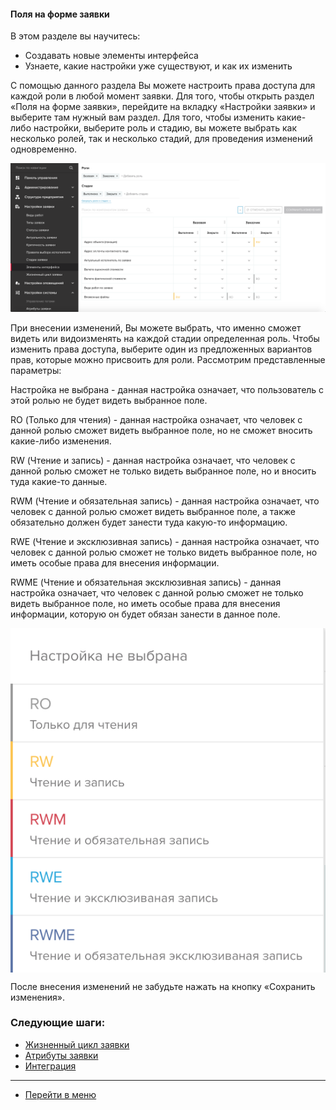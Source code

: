 #### Поля на форме заявки
В этом разделе вы научитесь:
- Создавать новые элементы интерфейса
- Узнаете, какие настройки уже существуют, и как их изменить

С помощью данного раздела Вы можете настроить права доступа для каждой роли в любой момент заявки. Для того, чтобы открыть раздел «Поля на форме заявки», перейдите на вкладку «Настройки заявки» и выберите там нужный вам раздел.
Для того, чтобы изменить какие-либо настройки, выберите роль и стадию, вы можете выбрать как несколько ролей, так и несколько стадий, для проведения изменений одновременно.

 ![interface1](/attachments/images/FAQ/ADMIN/InterfaceElements/interface1.png)

При внесении изменений, Вы можете выбрать, что именно сможет видеть или видоизменять на каждой стадии определенная роль. Чтобы изменить права доступа, выберите один из предложенных вариантов прав, которые можно присвоить для роли.
Рассмотрим представленные параметры:

Настройка не выбрана - данная настройка означает, что пользователь с этой ролью не будет видеть выбранное поле.

RO (Только для чтения) - данная настройка означает, что человек с данной ролью сможет видеть выбранное поле, но не сможет вносить какие-либо изменения.

RW (Чтение и запись) - данная настройка означает, что человек с данной ролью сможет не только видеть выбранное поле, но и вносить туда какие-то данные.

RWM (Чтение и обязательная запись) - данная настройка означает, что человек с данной ролью сможет видеть выбранное поле, а также обязательно должен будет занести туда какую-то информацию.

 RWE (Чтение и эксклюзивная запись) - данная настройка означает, что человек с данной ролью сможет не только видеть выбранное поле, но иметь особые права для внесения информации.  

RWME (Чтение и обязательная эксклюзивная запись) - данная настройка означает, что человек с данной ролью сможет не только видеть выбранное поле, но иметь особые права для внесения информации, которую он будет обязан занести в данное поле.

<div>
  <img  style="margin: 0 auto; display: block; max-width: 100%;" src="/attachments/images/FAQ/ADMIN/InterfaceElements/interface2.png" />
</div>

После внесения изменений не забудьте нажать на кнопку «Сохранить изменения».



### Следующие шаги:
- [Жизненный цикл заявки](./TicketLifeCycle.md)
- [Атрибуты заявки](./TicketAttribute.md)
- [Интеграция](./Integration.md)

____
- [Перейти в меню](http://wiki.hubex.ru)
